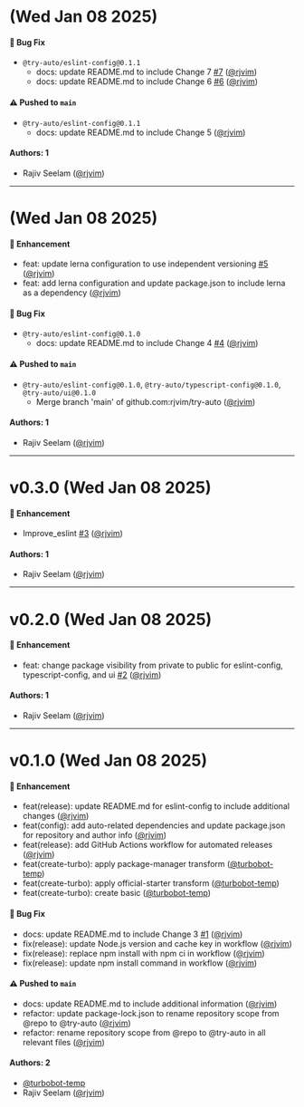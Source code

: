 # (Wed Jan 08 2025)

#### 🐛 Bug Fix

- `@try-auto/eslint-config@0.1.1`
  - docs: update README.md to include Change 7 [#7](https://github.com/rjvim/try-auto/pull/7) ([@rjvim](https://github.com/rjvim))
  - docs: update README.md to include Change 6 [#6](https://github.com/rjvim/try-auto/pull/6) ([@rjvim](https://github.com/rjvim))

#### ⚠️ Pushed to `main`

- `@try-auto/eslint-config@0.1.1`
  - docs: update README.md to include Change 5 ([@rjvim](https://github.com/rjvim))

#### Authors: 1

- Rajiv Seelam ([@rjvim](https://github.com/rjvim))

---

# (Wed Jan 08 2025)

#### 🚀 Enhancement

- feat: update lerna configuration to use independent versioning [#5](https://github.com/rjvim/try-auto/pull/5) ([@rjvim](https://github.com/rjvim))
- feat: add lerna configuration and update package.json to include lerna as a dependency ([@rjvim](https://github.com/rjvim))

#### 🐛 Bug Fix

- `@try-auto/eslint-config@0.1.0`
  - docs: update README.md to include Change 4 [#4](https://github.com/rjvim/try-auto/pull/4) ([@rjvim](https://github.com/rjvim))

#### ⚠️ Pushed to `main`

- `@try-auto/eslint-config@0.1.0`, `@try-auto/typescript-config@0.1.0`, `@try-auto/ui@0.1.0`
  - Merge branch 'main' of github.com:rjvim/try-auto ([@rjvim](https://github.com/rjvim))

#### Authors: 1

- Rajiv Seelam ([@rjvim](https://github.com/rjvim))

---

# v0.3.0 (Wed Jan 08 2025)

#### 🚀 Enhancement

- Improve_eslint [#3](https://github.com/rjvim/try-auto/pull/3) ([@rjvim](https://github.com/rjvim))

#### Authors: 1

- Rajiv Seelam ([@rjvim](https://github.com/rjvim))

---

# v0.2.0 (Wed Jan 08 2025)

#### 🚀 Enhancement

- feat: change package visibility from private to public for eslint-config, typescript-config, and ui [#2](https://github.com/rjvim/try-auto/pull/2) ([@rjvim](https://github.com/rjvim))

#### Authors: 1

- Rajiv Seelam ([@rjvim](https://github.com/rjvim))

---

# v0.1.0 (Wed Jan 08 2025)

#### 🚀 Enhancement

- feat(release): update README.md for eslint-config to include additional changes ([@rjvim](https://github.com/rjvim))
- feat(config): add auto-related dependencies and update package.json for repository and author info ([@rjvim](https://github.com/rjvim))
- feat(release): add GitHub Actions workflow for automated releases ([@rjvim](https://github.com/rjvim))
- feat(create-turbo): apply package-manager transform ([@turbobot-temp](https://github.com/turbobot-temp))
- feat(create-turbo): apply official-starter transform ([@turbobot-temp](https://github.com/turbobot-temp))
- feat(create-turbo): create basic ([@turbobot-temp](https://github.com/turbobot-temp))

#### 🐛 Bug Fix

- docs: update README.md to include Change 3 [#1](https://github.com/rjvim/try-auto/pull/1) ([@rjvim](https://github.com/rjvim))
- fix(release): update Node.js version and cache key in workflow ([@rjvim](https://github.com/rjvim))
- fix(release): replace npm install with npm ci in workflow ([@rjvim](https://github.com/rjvim))
- fix(release): update npm install command in workflow ([@rjvim](https://github.com/rjvim))

#### ⚠️ Pushed to `main`

- docs: update README.md to include additional information ([@rjvim](https://github.com/rjvim))
- refactor: update package-lock.json to rename repository scope from @repo to @try-auto ([@rjvim](https://github.com/rjvim))
- refactor: rename repository scope from @repo to @try-auto in all relevant files ([@rjvim](https://github.com/rjvim))

#### Authors: 2

- [@turbobot-temp](https://github.com/turbobot-temp)
- Rajiv Seelam ([@rjvim](https://github.com/rjvim))
